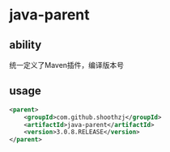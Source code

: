 # java-parent
## ability
统一定义了Maven插件，编译版本号
## usage
```xml
<parent>
    <groupId>com.github.shoothzj</groupId>
    <artifactId>java-parent</artifactId>
    <version>3.0.8.RELEASE</version>
</parent>
```